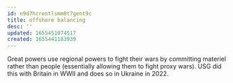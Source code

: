 ```yaml
---
id: n9d7hcrentlsmm0t7gent9c
title: offshore balancing
desc: ''
updated: 1655451074517
created: 1655441183939
---
```

Great powers use regional powers to fight their wars by committing materiel rather than people (essentially allowing them to fight proxy wars). USG did this with Britain in WWII and does so in Ukraine in 2022.

